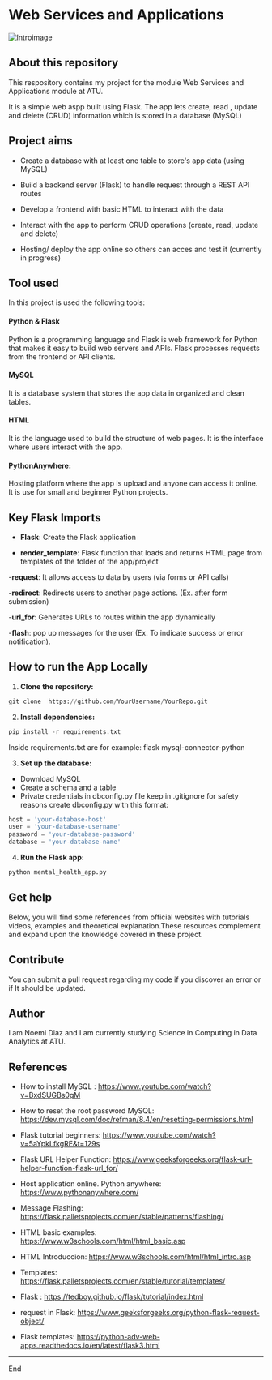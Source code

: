# Web Services and Applications

![Introimage](https://cdn.pixabay.com/photo/2023/01/03/08/12/bitcoin-7693848_1280.png)

## About this repository

 This respository contains my project for the module Web Services and Applications module at ATU.

It is a simple web aspp built using Flask. The app lets create, read , update and delete (CRUD) information which is stored in a database (MySQL)


 ## Project aims


- Create a database with at least one table to store's app data (using MySQL)

- Build a backend server (Flask) to handle request through a REST API routes

- Develop a frontend with basic HTML to interact with the data

- Interact with the app to perform CRUD operations (create, read, update and delete)

- Hosting/ deploy the app online so others can acces and test it (currently in progress)


 ## Tool used
 
In this project is used the following tools:

 #### Python & Flask
 Python is a programming language and Flask is web framework for Python that makes it easy to build web servers and APIs. Flask processes requests from the frontend or API clients.

 #### MySQL
 It is a database system that stores the app data in organized and clean tables.

 #### HTML
 It is the language used to build the structure of web pages. It is the interface where users interact with the app.

 #### PythonAnywhere: 
 Hosting platform where the app is upload and anyone can access it online. It is use for small and beginner Python projects.

## Key Flask Imports 

- **Flask**: Create the Flask application

- **render_template**: Flask function that loads and returns HTML page from templates of the folder of the app/project

-**request**: It allows access to data by users (via forms or API calls)

-**redirect**: Redirects users to another page actions. (Ex. after form submission)

-**url_for**: Generates URLs to routes within the app dynamically

-**flash**: pop up messages for the user (Ex. To indicate success or error notification). 



## How to run the App Locally

1. **Clone the repository:**

```python
git clone  https://github.com/YourUsername/YourRepo.git

```
2. **Install dependencies:**

```python
pip install -r requirements.txt
```

Inside requirements.txt are for example:
flask
mysql-connector-python

3. **Set up the database:**
- Download MySQL
- Create a schema and a table
- Private credentials in dbconfig.py file keep in .gitignore for safety reasons
create dbconfig.py with this format:

```python
host = 'your-database-host'
user = 'your-database-username'
password = 'your-database-password'
database = 'your-database-name'
```
4. **Run the  Flask app:**

 ```python
 python mental_health_app.py
```


 ## Get help
 
Below, you will find some references from official websites with tutorials videos, examples and theoretical explanation.These resources complement and expand upon the knowledge covered in these project.

 ## Contribute
You can submit a pull request regarding my code if you discover an error or if It should be updated.

 ## Author
 
 I am Noemi Diaz and I am currently studying Science in Computing in Data Analytics at ATU.


 ## References


- How to install MySQL : https://www.youtube.com/watch?v=BxdSUGBs0gM

- How to reset the root password MySQL: https://dev.mysql.com/doc/refman/8.4/en/resetting-permissions.html

- Flask tutorial beginners: https://www.youtube.com/watch?v=5aYpkLfkgRE&t=129s

- Flask URL Helper Function: https://www.geeksforgeeks.org/flask-url-helper-function-flask-url_for/

- Host application online. Python anywhere: https://www.pythonanywhere.com/
- Message Flashing: https://flask.palletsprojects.com/en/stable/patterns/flashing/

- HTML basic examples: https://www.w3schools.com/html/html_basic.asp

- HTML Introduccion: https://www.w3schools.com/html/html_intro.asp

- Templates: https://flask.palletsprojects.com/en/stable/tutorial/templates/

- Flask : https://tedboy.github.io/flask/tutorial/index.html

- request in Flask: https://www.geeksforgeeks.org/python-flask-request-object/

- Flask templates: https://python-adv-web-apps.readthedocs.io/en/latest/flask3.html

***
End